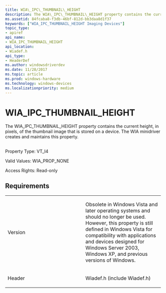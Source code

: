 ```yaml
---
title: WIA\_IPC\_THUMBNAIL\_HEIGHT
description: The WIA\_IPC\_THUMBNAIL\_HEIGHT property contains the current height, in pixels, of the thumbnail image that is stored on a device. The WIA minidriver creates and maintains this property.
ms.assetid: 84fcaba8-f3db-46bf-812d-bb3daa8d1f37
keywords: ["WIA_IPC_THUMBNAIL_HEIGHT Imaging Devices"]
topic_type:
- apiref
api_name:
- WIA_IPC_THUMBNAIL_HEIGHT
api_location:
- Wiadef.h
api_type:
- HeaderDef
ms.author: windowsdriverdev
ms.date: 11/28/2017
ms.topic: article
ms.prod: windows-hardware
ms.technology: windows-devices
ms.localizationpriority: medium
---
```


# WIA\_IPC\_THUMBNAIL\_HEIGHT


The WIA\_IPC\_THUMBNAIL\_HEIGHT property contains the current height, in pixels, of the thumbnail image that is stored on a device. The WIA minidriver creates and maintains this property.

## <span id="ddk_wia_ipc_thumbnail_height_si"></span><span id="DDK_WIA_IPC_THUMBNAIL_HEIGHT_SI"></span>


Property Type: VT\_I4

Valid Values: WIA\_PROP\_NONE

Access Rights: Read-only

Requirements
------------

<table>
<colgroup>
<col width="50%" />
<col width="50%" />
</colgroup>
<tbody>
<tr class="odd">
<td><p>Version</p></td>
<td><p>Obsolete in Windows Vista and later operating systems and should no longer be used. However, this property is still defined in Windows Vista for compatibility with applications and devices designed for Windows Server 2003, Windows XP, and previous versions of Windows.</p></td>
</tr>
<tr class="even">
<td><p>Header</p></td>
<td>Wiadef.h (include Wiadef.h)</td>
</tr>
</tbody>
</table>

 

 





